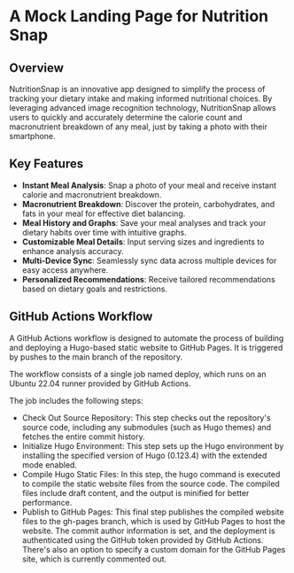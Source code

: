 # A Mock Landing Page for Nutrition Snap

## Overview

NutritionSnap is an innovative app designed to simplify the process of tracking your dietary intake and making informed nutritional choices. By leveraging advanced image recognition technology, NutritionSnap allows users to quickly and accurately determine the calorie count and macronutrient breakdown of any meal, just by taking a photo with their smartphone.

## Key Features

- **Instant Meal Analysis**: Snap a photo of your meal and receive instant calorie and macronutrient breakdown.
- **Macronutrient Breakdown**: Discover the protein, carbohydrates, and fats in your meal for effective diet balancing.
- **Meal History and Graphs**: Save your meal analyses and track your dietary habits over time with intuitive graphs.
- **Customizable Meal Details**: Input serving sizes and ingredients to enhance analysis accuracy.
- **Multi-Device Sync**: Seamlessly sync data across multiple devices for easy access anywhere.
- **Personalized Recommendations**: Receive tailored recommendations based on dietary goals and restrictions.

## GitHub Actions Workflow

A GitHub Actions workflow is designed to automate the process of building and deploying a Hugo-based static website to GitHub Pages. It is triggered by pushes to the main branch of the repository.

The workflow consists of a single job named deploy, which runs on an Ubuntu 22.04 runner provided by GitHub Actions.

The job includes the following steps:

- Check Out Source Repository: This step checks out the repository's source code, including any submodules (such as Hugo themes) and fetches the entire commit history.
- Initialize Hugo Environment: This step sets up the Hugo environment by installing the specified version of Hugo (0.123.4) with the extended mode enabled.
- Compile Hugo Static Files: In this step, the hugo command is executed to compile the static website files from the source code. The compiled files include draft content, and the output is minified for better performance.
- Publish to GitHub Pages: This final step publishes the compiled website files to the gh-pages branch, which is used by GitHub Pages to host the website. The commit author information is set, and the deployment is authenticated using the GitHub token provided by GitHub Actions. There's also an option to specify a custom domain for the GitHub Pages site, which is currently commented out.

